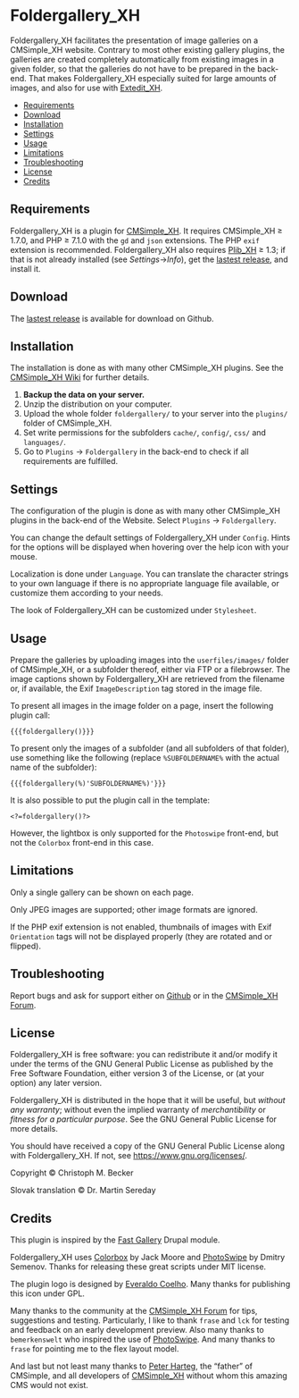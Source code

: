 # Foldergallery_XH

Foldergallery_XH facilitates the presentation of image galleries on a
CMSimple_XH website. Contrary to most other existing gallery plugins, the
galleries are created completely automatically from existing images in a
given folder, so that the galleries do not have to be prepared in the
back-end. That makes Foldergallery_XH especially suited for large amounts of
images, and also for use with [Extedit_XH](https://github.com/cmb69/extedit_xh).

- [Requirements](#requirements)
- [Download](#download)
- [Installation](#installation)
- [Settings](#settings)
- [Usage](#usage)
- [Limitations](#limitations)
- [Troubleshooting](#troubleshooting)
- [License](#license)
- [Credits](#credits)

## Requirements

Foldergallery_XH is a plugin for [CMSimple_XH](https://www.cmsimple-xh.org/).
It requires CMSimple_XH ≥ 1.7.0, and PHP ≥ 7.1.0 with the `gd` and `json` extensions.
The PHP `exif` extension is recommended.
Foldergallery_XH also requires [Plib_XH](https://github.com/cmb69/plib_xh) ≥ 1.3;
if that is not already installed (see *Settings*→*Info*),
get the [lastest release](https://github.com/cmb69/plib_xh/releases/latest),
and install it.

## Download

The [lastest release](https://github.com/cmb69/foldergallery_xh/releases/latest)
is available for download on Github.

## Installation

The installation is done as with many other CMSimple_XH plugins. See the
[CMSimple_XH Wiki](https://wiki.cmsimple-xh.org/?for-users/working-with-the-cms/plugins)
for further details.

1. **Backup the data on your server.**
1. Unzip the distribution on your computer.
1. Upload the whole folder `foldergallery/` to your server into the `plugins/`
   folder of CMSimple_XH.
1. Set write permissions for the subfolders `cache/`, `config/`, `css/` and
   `languages/`.
1. Go to `Plugins` → `Foldergallery` in the back-end to check if
   all requirements are fulfilled.

## Settings

The configuration of the plugin is done as with many other CMSimple_XH plugins in
the back-end of the Website. Select `Plugins` → `Foldergallery`.

You can change the default settings of Foldergallery_XH under
`Config`. Hints for the options will be displayed when hovering over
the help icon with your mouse.

Localization is done under `Language`. You can translate the character
strings to your own language if there is no appropriate language file available,
or customize them according to your needs.

The look of Foldergallery_XH can be customized under `Stylesheet`.

## Usage

Prepare the galleries by uploading images into the `userfiles/images/` folder
of CMSimple_XH, or a subfolder thereof, either via FTP or a filebrowser.
The image captions shown by Foldergallery_XH are retrieved from the filename or,
if available, the Exif `ImageDescription` tag stored in the image file.

To present all images in the image folder on a page, insert the following
plugin call:

    {{{foldergallery()}}}

To present only the images of a subfolder (and all subfolders of that
folder), use something like the following (replace `%SUBFOLDERNAME%`
with the actual name of the subfolder):

    {{{foldergallery(%)'SUBFOLDERNAME%)'}}}

It is also possible to put the plugin call in the template:

    <?=foldergallery()?>

However, the lightbox is only supported for the `Photoswipe` front-end,
but not the `Colorbox` front-end in this case.

## Limitations

Only a single gallery can be shown on each page.

Only JPEG images are supported; other image formats are ignored.

If the PHP exif extension is not enabled, thumbnails of images with Exif
`Orientation` tags will not be displayed properly (they are rotated and or flipped).

## Troubleshooting

Report bugs and ask for support either on
[Github](https://github.com/cmb69/foldergallery_xh/issues)
or in the [CMSimple_XH Forum](https://cmsimpleforum.com/).

## License

Foldergallery_XH is free software: you can redistribute it and/or modify
it under the terms of the GNU General Public License as published by
the Free Software Foundation, either version 3 of the License, or
(at your option) any later version.

Foldergallery_XH is distributed in the hope that it will be useful,
but *without any warranty*; without even the implied warranty of
*merchantibility* or *fitness for a particular purpose*. See the
GNU General Public License for more details.

You should have received a copy of the GNU General Public License
along with Foldergallery_XH.  If not, see <https://www.gnu.org/licenses/>.

Copyright © Christoph M. Becker

Slovak translation © Dr. Martin Sereday

## Credits

This plugin is inspired by the [Fast Gallery](https://www.drupal.org/project/fast_gallery)
Drupal module.

Foldergallery_XH uses [Colorbox](https://www.jacklmoore.com/colorbox/) by Jack Moore
and [PhotoSwipe](https://photoswipe.com/) by Dmitry Semenov.
Thanks for releasing these great scripts under MIT license.

The plugin logo is designed by [Everaldo Coelho](https://www.everaldo.com/).
Many thanks for publishing this icon under GPL.

Many thanks to the community at the [CMSimple_XH Forum](https://www.cmsimpleforum.com)
for tips, suggestions and testing. Particularly, I like to thank `frase` and `lck`
for testing and feedback on an early development preview. Also many thanks to
`bemerkenswelt` who inspired the use of [PhotoSwipe](https://photoswipe.com/).
And many thanks to `frase` for pointing me to the flex layout model.

And last but not least many thanks to [Peter Harteg](https://www.harteg.dk/),
the “father” of CMSimple, and all developers of [CMSimple_XH](https://www.cmsimple-xh.org/)
without whom this amazing CMS would not exist.
